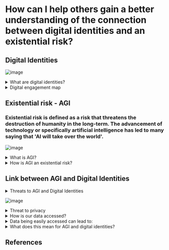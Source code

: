 # How can I help others gain a better understanding of the connection between digital identities and an existential risk? 

## Digital Identities 


![image](https://user-images.githubusercontent.com/116067832/213165543-6ded3282-42ba-49ee-bf69-e35f139d6041.png)



<details>
  <summary>What are digital identities?</summary>
  Digital identities are a collection of data about a person or organisation that is present online. When using online services or conducting transactions, they offer a safe and secure means to prove your identity. It is no longer necessary to confirm your identification in person or with paper documents thanks to digital ID’s. Digital identities consist of personal details such as your name, birth date, email address and may require you to create a username and password for the platform your using. Examples of applications that use digital identities are Snapchat, Instagram, LinkedIn, Twitter etc. 
  
  </details>
  
<details>
  <summary>Digital engagement map</summary>
  Humanity has grown more reliant on technology, particularly cell phones and laptops, as it has developed. This dependence results in a "presence," or more accurately, a trace, being left behind. Through digital engagement, digital identities play a significant part in building these presences. A mapping method that includes visitors and residents can be used to gauge this engagement. A visitor on this map is someone who is trying to accomplish something while leaving no trace behind, such as finding information or making travel arrangements. Being a resident, on the other hand, means making the decision to use the internet and interact with others. Part of being a resident is publishing videos and images of yourself and expressing your opinion on social media creating a digital footprint. As these platforms can be used for both personal and professional purposes, there is also a personal and institutional spectrum on the map.
  
  
  My VR Map 
  
  
  
  
From my VR map I would conclude that I am more of a resident than a visitor because I spend and use more platforms for personal reasons rather than professional. However this is not to say that I am not a visitor because I do use platforms which leave no trace behind. However, I think that regardless of being a resident or a visitor data is collected and stored about humanity. This could be done through cookies from websites that I look at as a visitor or from the digital footprint I leave behind as resident. 

  </details>
  
  
   

## Existential risk - AGI 

### Existential risk is defined as a risk that threatens the destruction of humanity in the long-term. The advancement of technology or specifically artificial intelligence has led to many saying that 'AI will take over the world'.

![image](https://user-images.githubusercontent.com/116067832/213166032-6bc2dcec-c727-4db3-8479-4b0d64846b6e.png)
 

<details> 
  <summary>What is AGI?</summary>
  AGI, also known as Artificial General Intelligence, is software with human cognitive abilities which enables it to solve problems when presented with a new task. Its goal is to carry out every task that a human being is capable of. Characteristics that an AGI has is common sense, background and transfer knowledge, abstract thinking and causality.  

   A very well-known form AGI is self-driving cars. 
  More examples of AGI can be found [here](https://www.techtarget.com/searchenterpriseai/definition/artificial-general-intelligence-AGI#:~:text=IBM's%20Watson%20supercomputer%2C%20expert%20systems,examples%20of%20narrow%20artificial%20intelligence) 
  
  </details>


<details>
  <summary>How is AGI an existential risk?</summary>
  All AI have access to enormous amounts of data, which AGI uses to gather knowledge, comprehend situations, and develop solutions just like a person would. When AGI undergoes an "intelligence explosion" and develops the capacity to design and alter both other machines and itself, it poses a massive threat. AGI would be capable of realising that humans pose the greatest harm to themselves, and it would “take matters into its own hand” in this situation with the ability to edit or control other machines. It may find humans to be a burden or believe that we are detrimental to the moral advancement of the cosmos and therefore plan our extinction. 
  
  </details>
  
## Link between AGI and Digital Identities 
 
 <details>
  <summary>Threats to AGI and Digital Identities</summary>
  There is no direct connection between digital identities and AGI, since AGI is regarded as an existential risk it can also be seen as a threat to digital identities. To understand the indirect link between AGI and digital identities we can look at the biggest threats to digital identities. 
This is when people obtain access to private information, when businesses use cookies to sell or buy data, and being monitored. 
  
  </details>


![image](https://user-images.githubusercontent.com/116067832/213167824-8246502d-e683-4186-b766-a0020ce0f5df.png)




  <details>
    <summary>Threat to privacy</summary>
    Companies will use the information you consciously or unknowingly provide about your age, gender, location, and preferences to analyse it and customise your experience or they may sell your data in the form of website cookies.
  </details>
  
 <details>
  <summary>How is our data accessed?</summary>
    
Smartphones, the internet, and surveillance cameras are used to access our data. By creating digital identities on TikTok, Instagram, and Snapchat, we unwittingly reveal personal information.
  
e.g., posting pictures on social media of a place we visited or food we ate.   
  
e.g., accepting terms and conditions without even reading it (its long and not easy to read) – google and Facebook own every message, image or video that is uploaded and could potentially sell this information to other companies.
  
e.g., While searching on google one cannot hide their interests – cannot search without typing the words in. Intimate interests are not private anymore: political views, sexual orientation, and health.
  
  </details>
  
 <details>
  <summary>Data being easily accessed can lead to:</summary>
  
Identity theft: It's simple to access personal information, hackers can use this information to apply for loans and reset passwords with ease.  
e.g., fake accounts on Instagram, catfishing 
  
Phishing: Attackers may use your account and information to send misleading emails or entice people to click on links in order to steal sensitive information from  you and your company.
        
  </details>


<details>
  <summary>What does this mean for AGI and digital identities?</summary>
  
 As AGI is created to solve problems where human efficiency is low. As mentioned before AGI is trying to replicate the humans mind in thought process. This means that it would most likely be used to solve some of the planets biggest problems such as climate change, world hunger and wars and military conflict. The AGI would recognise that we are the cause of our own problems and therefore may decide that the survival of the human species is not needed or choose a select few to continue on the species. 

AGI was developed to address issues where humans are inefficient. AGI is attempting to mimic the way the human mind thinks, as was previously mentioned. This indicates that technology would likely be employed to address some of the planet's most pressing issues, including global warming, starvation, war, and armed conflict. The AGI would understand that we are the root of our own problems and might determine that it is not necessary for the human species to survive or may choose a small number of individuals to carry on the species. Similar to this, AGI may be used to address the dangers to our digital identity's privacy, but doing so may also reveal how vindictive and destructive human beings are, as well as the reality that they will go to any lengths to make money, including stealing your data even if doing so compromises you. The process will then be repeated.
  
  </details>
  
  

         

## References



